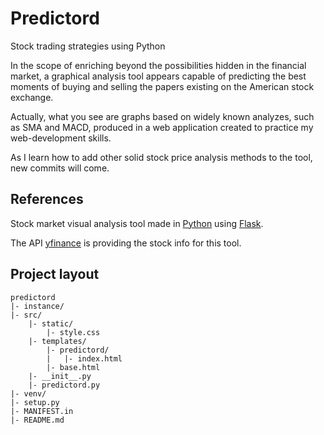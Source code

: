 # Predictord

Stock trading strategies using Python

In the scope of enriching beyond the possibilities hidden in the financial market, a graphical analysis tool appears capable of predicting the best moments of buying and selling the papers existing on the American stock exchange.

Actually, what you see are graphs based on widely known analyzes, such as SMA and MACD, produced in a web application created to practice my web-development skills.

As I learn how to add other solid stock price analysis methods to the tool, new commits will come.

## References
Stock market visual analysis tool made in [Python](https://www.python.org/) using [Flask](https://flask.palletsprojects.com/en/1.1.x/).

The API [yfinance](https://pypi.org/project/yfinance/) is providing the stock info for this tool.

## Project layout
    predictord
    |- instance/
    |- src/
        |- static/
            |- style.css
        |- templates/
            |- predictord/
            |   |- index.html
            |- base.html
        |- __init__.py
        |- predictord.py
    |- venv/
    |- setup.py
    |- MANIFEST.in
    |- README.md
